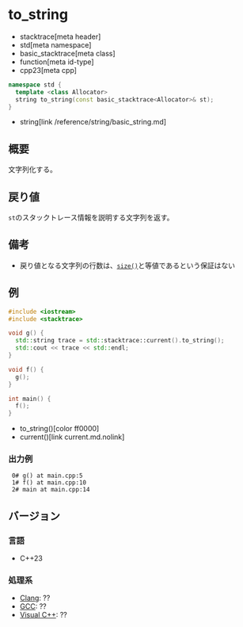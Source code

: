 # to_string
* stacktrace[meta header]
* std[meta namespace]
* basic_stacktrace[meta class]
* function[meta id-type]
* cpp23[meta cpp]

```cpp
namespace std {
  template <class Allocator>
  string to_string(const basic_stacktrace<Allocator>& st);
}
```
* string[link /reference/string/basic_string.md]

## 概要
文字列化する。


## 戻り値
`st`のスタックトレース情報を説明する文字列を返す。


## 備考
- 戻り値となる文字列の行数は、[`size()`](size.md.nolink)と等値であるという保証はない


## 例
```cpp example
#include <iostream>
#include <stacktrace>

void g() {
  std::string trace = std::stacktrace::current().to_string();
  std::cout << trace << std::endl;
}

void f() {
  g();
}

int main() {
  f();
}
```
* to_string()[color ff0000]
* current()[link current.md.nolink]

### 出力例
```
 0# g() at main.cpp:5
 1# f() at main.cpp:10
 2# main at main.cpp:14
```


## バージョン
### 言語
- C++23

### 処理系
- [Clang](/implementation.md#clang): ??
- [GCC](/implementation.md#gcc): ??
- [Visual C++](/implementation.md#visual_cpp): ??
